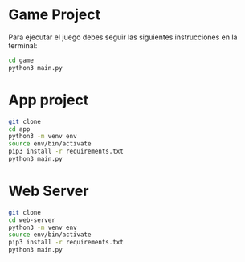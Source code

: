 # Game Project

Para ejecutar el juego debes seguir las siguientes instrucciones en la terminal: 

```sh
cd game
python3 main.py
```

# App project

```sh
git clone
cd app
python3 -m venv env
source env/bin/activate
pip3 install -r requirements.txt
python3 main.py
```

# Web Server
```sh
git clone
cd web-server
python3 -m venv env
source env/bin/activate
pip3 install -r requirements.txt
python3 main.py
```